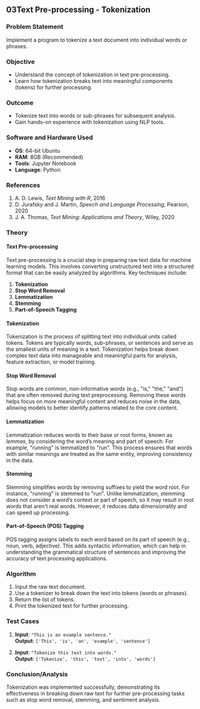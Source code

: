 ## **03Text Pre-processing - Tokenization**

### **Problem Statement**
Implement a program to tokenize a text document into individual words or phrases.

### **Objective**
- Understand the concept of tokenization in text pre-processing.
- Learn how tokenization breaks text into meaningful components (tokens) for further processing.

### **Outcome**
- Tokenize text into words or sub-phrases for subsequent analysis.
- Gain hands-on experience with tokenization using NLP tools.

### **Software and Hardware Used**
- **OS**: 64-bit Ubuntu  
- **RAM**: 8GB (Recommended)  
- **Tools**: Jupyter Notebook  
- **Language**: Python  

### **References**
1. A. D. Lewis, *Text Mining with R*, 2016  
2. D. Jurafsky and J. Martin, *Speech and Language Processing*, Pearson, 2020  
3. J. A. Thomas, *Text Mining: Applications and Theory*, Wiley, 2020  

### **Theory**

#### **Text Pre-processing**  
Text pre-processing is a crucial step in preparing raw text data for machine learning models. This involves converting unstructured text into a structured format that can be easily analyzed by algorithms. Key techniques include:
1. **Tokenization**  
2. **Stop Word Removal**  
3. **Lemmatization**  
4. **Stemming**  
5. **Part-of-Speech Tagging**

#### **Tokenization**  
Tokenization is the process of splitting text into individual units called tokens. Tokens are typically words, sub-phrases, or sentences and serve as the smallest units of meaning in a text. Tokenization helps break down complex text data into manageable and meaningful parts for analysis, feature extraction, or model training.

#### **Stop Word Removal**  
Stop words are common, non-informative words (e.g., "is," "the," "and") that are often removed during text preprocessing. Removing these words helps focus on more meaningful content and reduces noise in the data, allowing models to better identify patterns related to the core content.

#### **Lemmatization**  
Lemmatization reduces words to their base or root forms, known as *lemmas*, by considering the word’s meaning and part of speech. For example, "running" is lemmatized to "run". This process ensures that words with similar meanings are treated as the same entity, improving consistency in the data.

#### **Stemming**  
Stemming simplifies words by removing suffixes to yield the word root. For instance, "running" is stemmed to "run". Unlike lemmatization, stemming does not consider a word’s context or part of speech, so it may result in root words that aren't real words. However, it reduces data dimensionality and can speed up processing.

#### **Part-of-Speech (POS) Tagging**  
POS tagging assigns labels to each word based on its part of speech (e.g., noun, verb, adjective). This adds syntactic information, which can help in understanding the grammatical structure of sentences and improving the accuracy of text processing applications.

### **Algorithm**

1. Input the raw text document.
2. Use a tokenizer to break down the text into tokens (words or phrases).
3. Return the list of tokens.
4. Print the tokenized text for further processing.

### **Test Cases**

1. **Input**: `"This is an example sentence."`  
   **Output**: `['This', 'is', 'an', 'example', 'sentence']`

2. **Input**: `"Tokenize this text into words."`  
   **Output**: `['Tokenize', 'this', 'text', 'into', 'words']`

### **Conclusion/Analysis**
Tokenization was implemented successfully, demonstrating its effectiveness in breaking down raw text for further pre-processing tasks such as stop word removal, stemming, and sentiment analysis.
